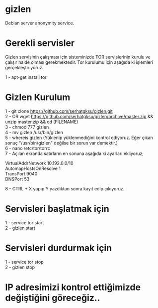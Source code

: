 # gizlen
Debian server anonymity service. <br>

# Gerekli servisler
Gizlen servisinin çalışması için sisteminizde TOR servislerinin kurulu ve çalışır halde olması gerekmektedir. Tor kurulumu için aşağıda ki işlemleri gerçekleştiriyoruz. <br>

1 - apt-get install tor  

# Gizlen Kurulum
1 - git clone https://github.com/serhatgksu/gizlen.git <br>
2 - OR wget https://github.com/serhatgksu/gizlen/archive/master.zip && unzip master.zip && cd (FİLENAME) <br>
3 - chmod 777 gizlen <br>
4 - mv gizlen /usr/bin/gizlen <br>
5 - whereis gizlen (Yüklenip yüklenmediğini kontrol ediyoruz. Eğer çıkan sonuç "/usr/bin/gizlen" değilse bir sorun var demektir.) <br>
6 - nano /etc/tor/torrc <br>
7 - Açılan ekranda satırların en sonuna aşağıda ki ayarları ekliyoruz; <br>

VirtualAddrNetwork 10.192.0.0/10 <br>
AutomapHostsOnResolve 1 <br>
TransPort 9040 <br>
DNSPort 53 <br>

8 - CTRL + X yapıp Y yazdıktan sonra kayıt edip çıkıyoruz. <br>

# Servisleri başlatmak için
1 - service tor start <br> 
2 - gizlen start <br>

# Servisleri durdurmak için
1 - service tor stop <br>
2 - gizlen stop <br>

# IP adresimizi kontrol ettiğimizde değiştiğini göreceğiz..
